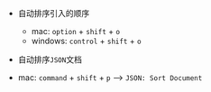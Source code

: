 - 自动排序引入的顺序
  - mac: `option` + `shift` + `o`
  - windows: `control` + `shift` + `o`

- 自动排序`JSON`文档
 - mac: `command` + `shift` + `p` --> `JSON: Sort Document`